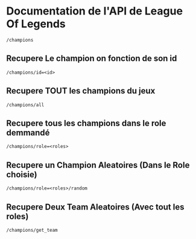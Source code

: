 # Documentation de l'API de League Of Legends 

```
/champions
```

## Recupere Le champion on fonction de son id
```
/champions/id=<id>
```

## Recupere TOUT les champions du jeux
```
/champions/all
```

## Recupere tous les champions dans le role demmandé
```
/champions/role=<roles>
```

## Recupere un Champion Aleatoires (Dans le Role choisie)
```
/champions/role=<roles>/random
```

## Recupere Deux Team Aleatoires (Avec tout les roles)
```
/champions/get_team
```


